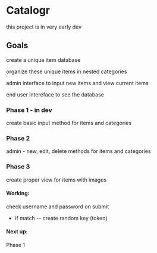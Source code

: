# Catalogr

this project is in very early dev

## Goals

create a unique item database

organize these unique items in nested categories

admin interface to input new items and view current items

end user intereface to see the database

### Phase 1 - in dev

create basic input method for items and categories

### Phase 2

admin - new, edit, delete methods for items and categories

### Phase 3

create proper view for items with images

#### Working:

check username and password on submit

*	if match -- create random key (token)

#### Next up:

Phase 1